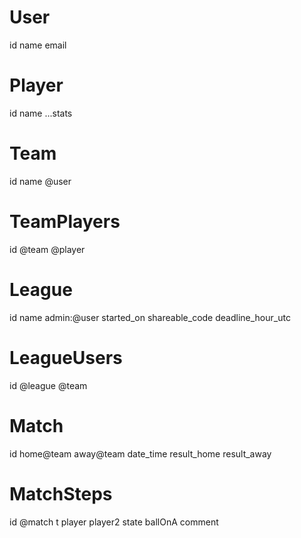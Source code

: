
# User
id
name
email

# Player
id
name
...stats

# Team
id
name
@user

# TeamPlayers
id
@team
@player

# League
id
name
admin:@user
started_on
shareable_code
deadline_hour_utc

# LeagueUsers
id
@league
@team

# Match
id
home@team
away@team
date_time
result_home
result_away


# MatchSteps
id
@match
t
player
player2
state
ballOnA
comment
